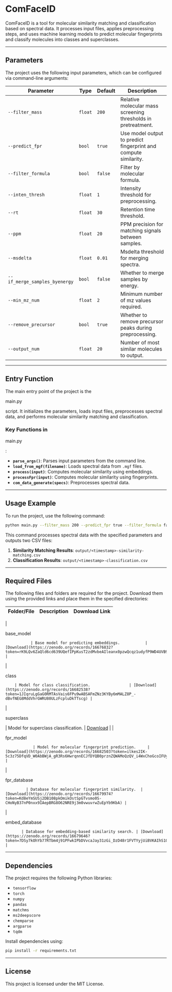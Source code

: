 # ComFaceID

ComFaceID is a tool for molecular similarity matching and classification based on spectral data. It processes input files, applies preprocessing steps, and uses machine learning models to predict molecular fingerprints and classify molecules into classes and superclasses.

---

## Parameters

The project uses the following input parameters, which can be configured via command-line arguments:

| Parameter                  | Type    | Default | Description                                                                 |
|----------------------------|---------|---------|-----------------------------------------------------------------------------|
| `--filter_mass`            | `float` | `200`   | Relative molecular mass screening thresholds in pretreatment.              |
| `--predict_fpr`            | `bool`  | `true`  | Use model output to predict fingerprint and compute similarity.            |
| `--filter_formula`         | `bool`  | `false` | Filter by molecular formula.                                               |
| `--inten_thresh`           | `float` | `1`     | Intensity threshold for preprocessing.                                     |
| `--rt`                     | `float` | `30`    | Retention time threshold.                                                  |
| `--ppm`                    | `float` | `20`    | PPM precision for matching signals between samples.                        |
| `--msdelta`                | `float` | `0.01`  | Msdelta threshold for merging spectra.                                     |
| `--if_merge_samples_byenergy` | `bool` | `false` | Whether to merge samples by energy.                                        |
| `--min_mz_num`             | `float` | `2`     | Minimum number of mz values required.                                      |
| `--remove_precursor`       | `bool`  | `true`  | Whether to remove precursor peaks during preprocessing.                    |
| `--output_num`             | `float` | `20`    | Number of most similar molecules to output.                                |

---

## Entry Function

The main entry point of the project is the 

main.py

 script. It initializes the parameters, loads input files, preprocesses spectral data, and performs molecular similarity matching and classification.

### Key Functions in 

main.py

:
- **`parse_args()`**: Parses input parameters from the command line.
- **`load_from_mgf(filename)`**: Loads spectral data from `.mgf` files.
- **`process(input)`**: Computes molecular similarity using embeddings.
- **`processFpr(input)`**: Computes molecular similarity using fingerprints.
- **`com_data_generate(specs)`**: Preprocesses spectral data.

---

## Usage Example

To run the project, use the following command:

```bash
python main.py --filter_mass 200 --predict_fpr true --filter_formula false --inten_thresh 1 --rt 30 --ppm 20 --msdelta 0.01 --if_merge_samples_byenergy false --min_mz_num 2 --remove_precursor true --output_num 20
```

This command processes spectral data with the specified parameters and outputs two CSV files:
1. **Similarity Matching Results**: `output/<timestamp>-similarity-matching.csv`
2. **Classification Results**: `output/<timestamp>-classification.csv`

---

## Required Files

The following files and folders are required for the project. Download them using the provided links and place them in the specified directories:

| Folder/File                | Description                                      | Download Link                                                                 |
|----------------------------|--------------------------------------------------|-------------------------------------------------------------------------------|
| 

base_model

               | Base model for predicting embeddings.           | [Download](https://zenodo.org/records/16676832?token=rK9LQv6ZaQld6cd639UQefIPpKusT2zdMvbeAIleanx0pzwQcqz1udyfP9WD4UVB9e_SCgW6ia3PgkpkGQikhw) |
| 

class

        | Model for class classification.                 | [Download](https://zenodo.org/records/16682538?token=1JIqruLgGaG0RMTAsVais6FPu9wABSAFmZNz3KYBy6mMALZ8P_-dBvfNEG8MddVhrGWRU80ULzFcpluDkTTscg) |
| 

superclass

   | Model for superclass classification.            | [Download](https://zenodo.org/records/16679031?token=6NigkHdDnp2lrDAufodaTYQoVROqmv_KB6L7EqWDYwElhySiID11sGChE31cMRiZAtpYJmF_d10gGYXowtkQpA) |
| 

fpr_model

                | Model for molecular fingerprint prediction.     | [Download](https://zenodo.org/records/16682503?token=ilkes2IK-5c3z75DfqVD_W0AbBWjA_gR3Rs6HwrqnnECJfDYQB0prznZQWAMoQzQV_i4WxChoGcoIFUyA7ostQ) |
| 

fpr_database

             | Database for molecular fingerprint similarity.  | [Download](https://zenodo.org/records/16679974?token=Kd8eYmSUSj2DB108pkOmikOstSpGTvsmo0S-CHoNyB37nP0nxx9IAepBRG8O62NRE9j3m0vwuvrwZuEpYb9KbA) |
| 

embed_database

           | Database for embedding-based similarity search. | [Download](https://zenodo.org/records/16679646?token=7DSy7kOhYb77RTbm4j91PFwkIPbDVvcaJay31zGi_DzD48r1FVTYyjUiBVKAIhS1Gph4yIrzJxiVY0Y4YMO5rQ) |

---

## Dependencies

The project requires the following Python libraries:
- `tensorflow`
- `torch`
- `numpy`
- `pandas`
- `matchms`
- `ms2deepscore`
- `chemparse`
- `argparse`
- `tqdm`

Install dependencies using:

```bash
pip install -r requirements.txt
```

---

## License

This project is licensed under the MIT License.